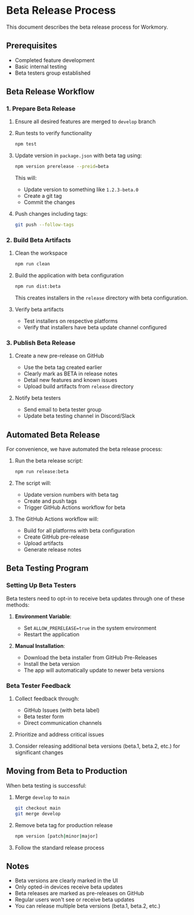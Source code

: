 # Beta Release Process

This document describes the beta release process for Workmory.

## Prerequisites

- Completed feature development
- Basic internal testing
- Beta testers group established

## Beta Release Workflow

### 1. Prepare Beta Release

1. Ensure all desired features are merged to `develop` branch
2. Run tests to verify functionality
   ```bash
   npm test
   ```
3. Update version in `package.json` with beta tag using:
   ```bash
   npm version prerelease --preid=beta
   ```
   This will:
   - Update version to something like `1.2.3-beta.0`
   - Create a git tag
   - Commit the changes

4. Push changes including tags:
   ```bash
   git push --follow-tags
   ```

### 2. Build Beta Artifacts

1. Clean the workspace
   ```bash
   npm run clean
   ```

2. Build the application with beta configuration
   ```bash
   npm run dist:beta
   ```
   This creates installers in the `release` directory with beta configuration.

3. Verify beta artifacts
   - Test installers on respective platforms
   - Verify that installers have beta update channel configured

### 3. Publish Beta Release

1. Create a new pre-release on GitHub
   - Use the beta tag created earlier
   - Clearly mark as BETA in release notes
   - Detail new features and known issues
   - Upload build artifacts from `release` directory

2. Notify beta testers
   - Send email to beta tester group
   - Update beta testing channel in Discord/Slack

## Automated Beta Release

For convenience, we have automated the beta release process:

1. Run the beta release script:
   ```bash
   npm run release:beta
   ```

2. The script will:
   - Update version numbers with beta tag
   - Create and push tags
   - Trigger GitHub Actions workflow for beta

3. The GitHub Actions workflow will:
   - Build for all platforms with beta configuration
   - Create GitHub pre-release
   - Upload artifacts
   - Generate release notes

## Beta Testing Program

### Setting Up Beta Testers

Beta testers need to opt-in to receive beta updates through one of these methods:

1. **Environment Variable**:
   - Set `ALLOW_PRERELEASE=true` in the system environment
   - Restart the application

2. **Manual Installation**:
   - Download the beta installer from GitHub Pre-Releases
   - Install the beta version
   - The app will automatically update to newer beta versions

### Beta Tester Feedback

1. Collect feedback through:
   - GitHub Issues (with beta label)
   - Beta tester form
   - Direct communication channels

2. Prioritize and address critical issues

3. Consider releasing additional beta versions (beta.1, beta.2, etc.) for significant changes

## Moving from Beta to Production

When beta testing is successful:

1. Merge `develop` to `main`
   ```bash
   git checkout main
   git merge develop
   ```

2. Remove beta tag for production release
   ```bash
   npm version [patch|minor|major]
   ```

3. Follow the standard release process

## Notes

- Beta versions are clearly marked in the UI
- Only opted-in devices receive beta updates
- Beta releases are marked as pre-releases on GitHub
- Regular users won't see or receive beta updates
- You can release multiple beta versions (beta.1, beta.2, etc.) 